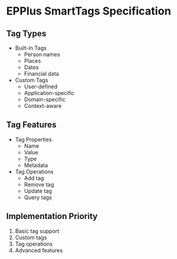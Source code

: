 # EPPlus SmartTags Specification

## Tag Types
- Built-in Tags
  - Person names
  - Places
  - Dates
  - Financial data
- Custom Tags
  - User-defined
  - Application-specific
  - Domain-specific
  - Context-aware

## Tag Features
- Tag Properties
  - Name
  - Value
  - Type
  - Metadata
- Tag Operations
  - Add tag
  - Remove tag
  - Update tag
  - Query tags

## Implementation Priority
1. Basic tag support
2. Custom tags
3. Tag operations
4. Advanced features